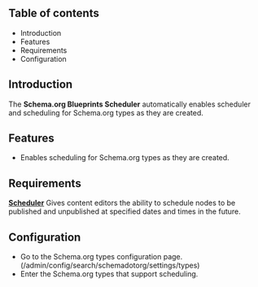 Table of contents
-----------------

* Introduction
* Features
* Requirements
* Configuration


Introduction
------------

The **Schema.org Blueprints Scheduler** automatically enables
scheduler and scheduling for Schema.org types as they are created.


Features
--------

- Enables scheduling for Schema.org types as they are created.


Requirements
------------

**[Scheduler](https://www.drupal.org/project/scheduler)**
Gives content editors the ability to schedule nodes to be published and unpublished at specified dates and times in the future.


Configuration
-------------

- Go to the Schema.org types configuration page.
  (/admin/config/search/schemadotorg/settings/types)
- Enter the Schema.org types that support scheduling.


